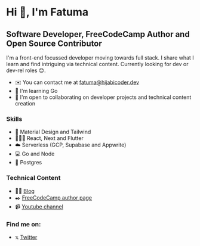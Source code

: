 Hi 👋,  I'm Fatuma
==================


Software Developer, FreeCodeCamp Author and Open Source Contributor
----------------------------------------------

I'm a front-end focussed developer moving towards full stack. I share what I learn and find intriguing via technical content.
Currently looking for dev or dev-rel roles 😊.

* ✉️  You can contact me at [fatuma@hijabicoder.dev](mailto:fatuma@hijabicoder.dev)
* 🧠  I'm learning Go
* 🤝  I'm open to collaborating on developer projects and technical content creation

### Skills
- 🎨 Material Design and Tailwind
- 👩🏽‍💻 React, Next and Flutter
- ☁️ Serverless (GCP, Supabase and Appwrite)
- 💻 Go and Node
- 🐘 Postgres

### Technical Content
- ✍🏼 [Blog](https://blog.hijabicoder.dev)
- ✒️ [FreeCodeCamp author page](https://blog.hijabicoder.dev](https://www.freecodecamp.org/news/author/fatuma/)https://www.freecodecamp.org/news/author/fatuma/)
- 📹 [Youtube channel](https://www.youtube.com/c/@HijabiCoder)

### Find me on: 
- 𝕩 [Twitter](https://twitter.com/XquisiteDreamer)


